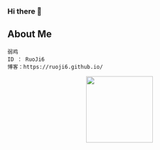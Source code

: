 ### Hi there 👋
## About Me
```
弱鸡
ID ： RuoJi6
博客：https://ruoji6.github.io/
```

<center>
<a href="https://github.com/RuoJi6">
  <img height=150 align="center" src="https://github-readme-stats.vercel.app/api/top-langs?username=RuoJi6&layout=compact&langs_count=8&card_width=320" />
</a>

